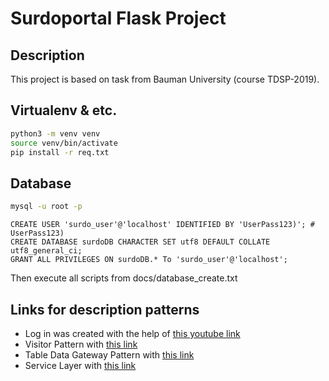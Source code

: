 # Surdoportal Flask Project

## Description
This project is based on task from Bauman University (course TDSP-2019).
## Virtualenv & etc.
```bash
python3 -m venv venv
source venv/bin/activate
pip install -r req.txt
```

## Database
```bash
mysql -u root -p
```

```mysql
CREATE USER 'surdo_user'@'localhost' IDENTIFIED BY 'UserPass123)'; # UserPass123)
CREATE DATABASE surdoDB CHARACTER SET utf8 DEFAULT COLLATE utf8_general_ci;
GRANT ALL PRIVILEGES ON surdoDB.* To 'surdo_user'@'localhost';
```
Then execute all scripts from docs/database_create.txt

## Links for description patterns
- Log in was created with the help of [this youtube link](https://www.youtube.com/watch?v=BNdIOnn-wik)
- Visitor Pattern with [this link](https://refactoring.guru/ru/design-patterns/visitor)
- Table Data Gateway Pattern with [this link](http://design-pattern.ru/patterns/table-data-gateway.html)
- Service Layer with [this link](http://design-pattern.ru/patterns/service-layer.html)